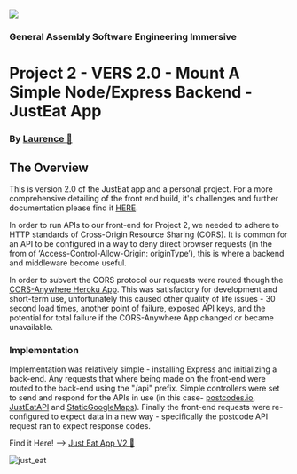 # ![](https://ga-dash.s3.amazonaws.com/production/assets/logo-9f88ae6c9c3871690e33280fcf557f33.png) 

### General Assembly Software Engineering Immersive

# Project 2 - VERS 2.0 - Mount A Simple Node/Express Backend -  JustEat App
### By [Laurence 🍕](https://github.com/ProDigresser)

## The Overview 
This is version 2.0 of the JustEat app and a personal project. For a more comprehensive detailing of the front end build, it's challenges and further documentation please find it [HERE](https://github.com/ProDigresser/project-2).

In order to run APIs to our front-end for Project 2, we needed to adhere to HTTP standards of Cross-Origin Resource Sharing (CORS). It is common for an API to be configured in a way to deny direct browser requests (in the from of ‘Access-Control-Allow-Origin: originType’), this is where a backend and middleware become useful.

In order to subvert the CORS protocol our requests were routed though the [CORS-Anywhere Heroku App](https://cors-anywhere.herokuapp.com/). This was satisfactory for development and short-term use, unfortunately this caused other quality of life issues - 30 second load times, another point of failure, exposed API keys, and the potential for total failure if the CORS-Anywhere App changed or became unavailable.

### Implementation

Implementation was relatively simple - installing Express and initializing a back-end. Any requests that where being made on the front-end were routed to the back-end using the "/api" prefix. Simple controllers were set to send and respond for the APIs in use (in this case- [postcodes.io](https://postcodes.io/), [JustEatAPI](https://developers.just-eat.com/) and [StaticGoogleMaps](https://developers.google.com/maps/documentation/maps-static/overview)). Finally the front-end requests were re-configured to expect data in a new way - specifically the postcode API request ran to expect response codes.

Find it Here! --> [Just Eat App V2 🍕](https://prodigresser-project-2-v2.herokuapp.com/)

![just_eat](READMEdocuments/project-2-screenshot.png)
